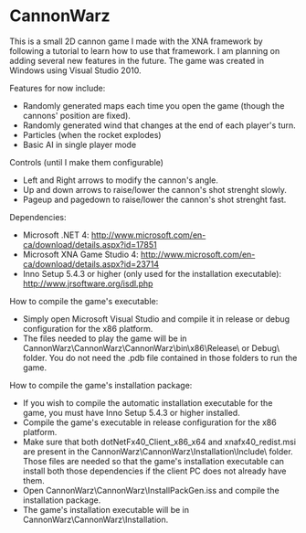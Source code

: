 CannonWarz
==========

This is a small 2D cannon game I made with the XNA framework by following a tutorial to learn how to use that framework. I am planning on adding several new features in the future. The game was created in Windows using Visual Studio 2010.

Features for now include:
- Randomly generated maps each time you open the game (though the cannons' position are fixed).
- Randomly generated wind that changes at the end of each player's turn.
- Particles (when the rocket explodes)
- Basic AI in single player mode

Controls (until I make them configurable)
- Left and Right arrows to modify the cannon's angle.
- Up and down arrows to raise/lower the cannon's shot strenght slowly.
- Pageup and pagedown to raise/lower the cannon's shot strenght fast.

Dependencies:
- Microsoft .NET 4: http://www.microsoft.com/en-ca/download/details.aspx?id=17851
- Microsoft XNA Game Studio 4: http://www.microsoft.com/en-ca/download/details.aspx?id=23714
- Inno Setup 5.4.3 or higher (only used for the installation executable): http://www.jrsoftware.org/isdl.php

How to compile the game's executable:
- Simply open Microsoft Visual Studio and compile it in release or debug configuration for the x86 platform.
- The files needed to play the game will be in CannonWarz\CannonWarz\CannonWarz\bin\x86\Release\ or Debug\ folder. You do not need the .pdb file contained in those folders to run the game.

How to compile the game's installation package:
- If you wish to compile the automatic installation executable for the game, you must have Inno Setup 5.4.3 or higher installed.
- Compile the game's executable in release configuration for the x86 platform.
- Make sure that both dotNetFx40_Client_x86_x64 and xnafx40_redist.msi are present in the CannonWarz\CannonWarz\Installation\Include\ folder. Those files are needed so that the game's installation executable can install both those dependencies if the client PC does not already have them.
- Open CannonWarz\CannonWarz\InstallPackGen.iss and compile the installation package.
- The game's installation executable will be in CannonWarz\CannonWarz\Installation\.
